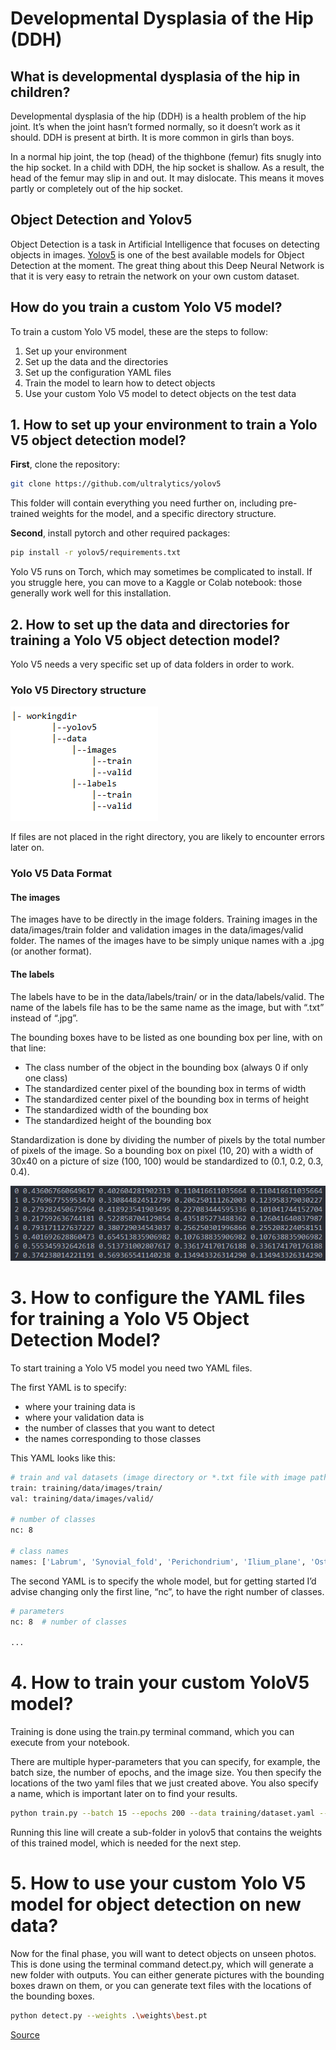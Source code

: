 # Developmental Dysplasia of the Hip (DDH)

## What is developmental dysplasia of the hip in children?

Developmental dysplasia of the hip (DDH) is a health problem of the hip joint. It’s when the joint hasn’t formed normally, so it doesn’t work as it should. DDH is present at birth. It is more common in girls than boys. 

In a normal hip joint, the top (head) of the thighbone (femur) fits snugly into the hip socket. In a child with DDH, the hip socket is shallow. As a result, the head of the femur may slip in and out. It may dislocate. This means it moves partly or completely out of the hip socket.

## Object Detection and Yolov5

Object Detection is a task in Artificial Intelligence that focuses on detecting objects in images. [Yolov5](https://github.com/ultralytics/yolov5) is one of the best available models for Object Detection at the moment. The great thing about this Deep Neural Network is that it is very easy to retrain the network on your own custom dataset.

## How do you train a custom Yolo V5 model?
To train a custom Yolo V5 model, these are the steps to follow:

1. Set up your environment
2. Set up the data and the directories
3. Set up the configuration YAML files
4. Train the model to learn how to detect objects
5. Use your custom Yolo V5 model to detect objects on the test data

## 1. How to set up your environment to train a Yolo V5 object detection model?

**First**, clone the repository:
```sh
git clone https://github.com/ultralytics/yolov5 
```
This folder will contain everything you need further on, including pre-trained weights for the model, and a specific directory structure.

**Second**, install pytorch and other required packages:
```sh
pip install -r yolov5/requirements.txt
```
Yolo V5 runs on Torch, which may sometimes be complicated to install. If you struggle here, you can move to a Kaggle or Colab notebook: those generally work well for this installation.

## 2. How to set up the data and directories for training a Yolo V5 object detection model?
Yolo V5 needs a very specific set up of data folders in order to work.

### Yolo V5 Directory structure

![dir](imgs/yolo_dir.png)

If files are not placed in the right directory, you are likely to encounter errors later on.

### Yolo V5 Data Format

#### The images
The images have to be directly in the image folders. Training images in the data/images/train folder and validation images in the data/images/valid folder. The names of the images have to be simply unique names with a .jpg (or another format).

#### The labels
The labels have to be in the data/labels/train/ or in the data/labels/valid. The name of the labels file has to be the same name as the image, but with “.txt” instead of “.jpg”.

The bounding boxes have to be listed as one bounding box per line, with on that line:
- The class number of the object in the bounding box (always 0 if only one class)
- The standardized center pixel of the bounding box in terms of width
- The standardized center pixel of the bounding box in terms of height
- The standardized width of the bounding box
- The standardized height of the bounding box

Standardization is done by dividing the number of pixels by the total number of pixels of the image. So a bounding box on pixel (10, 20) with a width of 30x40 on a picture of size (100, 100) would be standardized to (0.1, 0.2, 0.3, 0.4).

![labels](imgs/yolo_labels.PNG)

# 3. How to configure the YAML files for training a Yolo V5 Object Detection Model?
To start training a Yolo V5 model you need two YAML files.

The first YAML is to specify:
- where your training data is
- where your validation data is
- the number of classes that you want to detect
- the names corresponding to those classes

This YAML looks like this:
```sh
# train and val datasets (image directory or *.txt file with image paths)
train: training/data/images/train/
val: training/data/images/valid/

# number of classes
nc: 8

# class names
names: ['Labrum', 'Synovial_fold', 'Perichondrium', 'Ilium_plane', 'Osteochondral', 'Lowest_ilium'， 'Femoral_head', 'Bone_top']
```
The second YAML is to specify the whole model, but for getting started I’d advise changing only the first line, “nc”, to have the right number of classes.

```sh
# parameters
nc: 8  # number of classes

...
```

# 4. How to train your custom YoloV5 model?
Training is done using the train.py terminal command, which you can execute from your notebook.

There are multiple hyper-parameters that you can specify, for example, the batch size, the number of epochs, and the image size. You then specify the locations of the two yaml files that we just created above. You also specify a name, which is important later on to find your results.

```sh
python train.py --batch 15 --epochs 200 --data training/dataset.yaml --cfg training/yolov5m.yaml --weights '' --img 384 --device 0 --adam
```

Running this line will create a sub-folder in yolov5 that contains the weights of this trained model, which is needed for the next step.

# 5. How to use your custom Yolo V5 model for object detection on new data?
Now for the final phase, you will want to detect objects on unseen photos. This is done using the terminal command detect.py, which will generate a new folder with outputs. You can either generate pictures with the bounding boxes drawn on them, or you can generate text files with the locations of the bounding boxes.

```sh
python detect.py --weights .\weights\best.pt
```

[Source](https://towardsdatascience.com/yolo-v5-object-detection-tutorial-2e607b9013ef)
